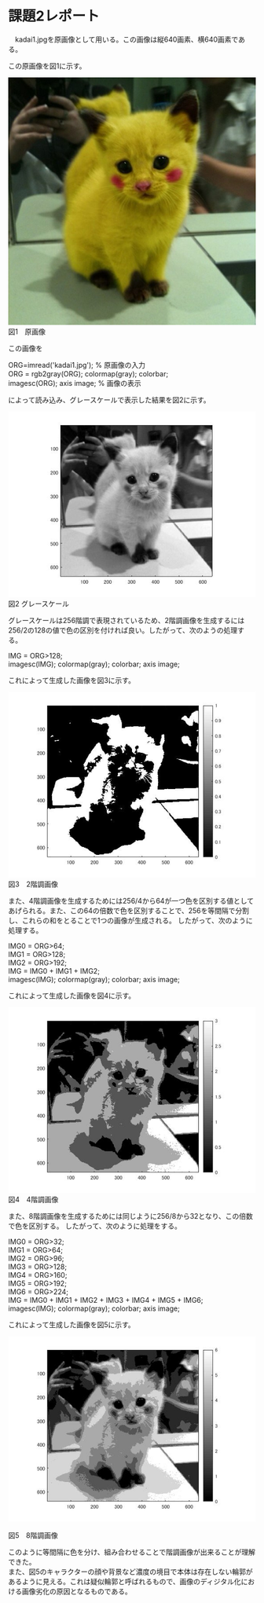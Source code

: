 # 課題2レポート

　kadai1.jpgを原画像として用いる。この画像は縦640画素、横640画素である。

この原画像を図1に示す。

![原画像](https://github.com/taigakojima/gazosyorikogakukadai/blob/master/gazousyori/kadai1.jpg?raw=true)  
図1　原画像

この画像を  

ORG=imread('kadai1.jpg'); % 原画像の入力  
ORG = rgb2gray(ORG); colormap(gray); colorbar;  
imagesc(ORG); axis image; % 画像の表示

によって読み込み、グレースケールで表示した結果を図2に示す。

![原画像](https://github.com/taigakojima/gazosyorikogakukadai/blob/master/gazousyori/kadai2_1.jpg?raw=true)  
図2 グレースケール

グレースケールは256階調で表現されているため、2階調画像を生成するには256/2の128の値で色の区別を付ければ良い。したがって、次のようの処理する。

IMG = ORG>128;  
imagesc(IMG); colormap(gray); colorbar;  axis image;

これによって生成した画像を図3に示す。

![原画像](https://github.com/taigakojima/gazosyorikogakukadai/blob/master/gazousyori/kadai2_2.jpg?raw=true)  
図3　2階調画像

また、4階調画像を生成するためには256/4から64が一つ色を区別する値としてあげられる。また、この64の倍数で色を区別することで、256を等間隔で分割し、これらの和をとることで1つの画像が生成される。
したがって、次のように処理する。

IMG0 = ORG>64;  
IMG1 = ORG>128;  
IMG2 = ORG>192;  
IMG = IMG0 + IMG1 + IMG2;  
imagesc(IMG); colormap(gray); colorbar;  axis image;

これによって生成した画像を図4に示す。

![原画像](https://github.com/taigakojima/gazosyorikogakukadai/blob/master/gazousyori/kadai2_3.jpg?raw=true)  
図4　4階調画像

また、8階調画像を生成するためには同じように256/8から32となり、この倍数で色を区別する。
したがって、次のように処理をする。

IMG0 = ORG>32;  
IMG1 = ORG>64;  
IMG2 = ORG>96;  
IMG3 = ORG>128;  
IMG4 = ORG>160;  
IMG5 = ORG>192;  
IMG6 = ORG>224;  
IMG = IMG0 + IMG1 + IMG2 + IMG3 + IMG4 + IMG5 + IMG6;  
imagesc(IMG); colormap(gray); colorbar;  axis image;

これによって生成した画像を図5に示す。

![原画像](https://github.com/taigakojima/gazosyorikogakukadai/blob/master/gazousyori/kadai2_4.jpg?raw=true)  

図5　8階調画像


このように等間隔に色を分け、組み合わせることで階調画像が出来ることが理解できた。  
また、図5のキャラクターの顔や背景など濃度の境目で本体は存在しない輪郭があるように見える。これは疑似輪郭と呼ばれるもので、画像のディジタル化における画像劣化の原因となるものである。
